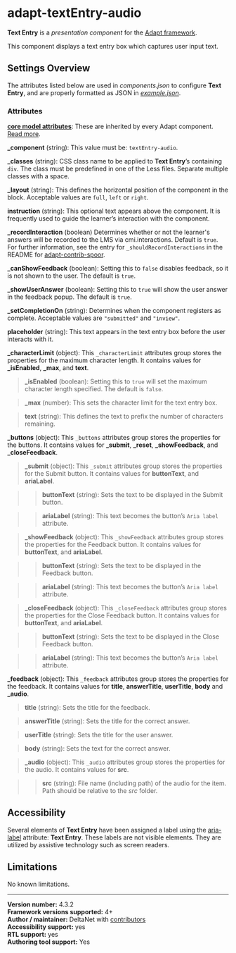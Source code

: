 # adapt-textEntry-audio

**Text Entry** is a *presentation component* for the [Adapt framework](https://github.com/adaptlearning/adapt_framework).   

This component displays a text entry box which captures user input text.

## Settings Overview

The attributes listed below are used in *components.json* to configure **Text Entry**, and are properly formatted as JSON in [*example.json*](https://github.com/deltanet/adapt-textEntry-audio/blob/master/example.json).

### Attributes

[**core model attributes**](https://github.com/adaptlearning/adapt_framework/wiki/Core-model-attributes): These are inherited by every Adapt component. [Read more](https://github.com/adaptlearning/adapt_framework/wiki/Core-model-attributes).

**_component** (string): This value must be: `textEntry-audio`.

**_classes** (string): CSS class name to be applied to **Text Entry**’s containing `div`. The class must be predefined in one of the Less files. Separate multiple classes with a space.

**_layout** (string): This defines the horizontal position of the component in the block. Acceptable values are `full`, `left` or `right`.  

**instruction** (string): This optional text appears above the component. It is frequently used to guide the learner’s interaction with the component.  

**_recordInteraction** (boolean) Determines whether or not the learner's answers will be recorded to the LMS via cmi.interactions. Default is `true`. For further information, see the entry for `_shouldRecordInteractions` in the README for [adapt-contrib-spoor](https://github.com/adaptlearning/adapt-contrib-spoor).  

**_canShowFeedback** (boolean): Setting this to `false` disables feedback, so it is not shown to the user. The default is `true`.  

**_showUserAnswer** (boolean): Setting this to `true` will show the user answer in the feedback popup. The default is `true`.  

**_setCompletionOn** (string): Determines when the component registers as complete. Acceptable values are `"submitted"` and `"inview"`.

**placeholder** (string): This text appears in the text entry box before the user interacts with it.  

**_characterLimit** (object):  This `_characterLimit` attributes group stores the properties for the maximum character length. It contains values for **_isEnabled**, **_max**, and **text**.  

>**_isEnabled** (boolean): Setting this to `true` will set the maximum character length specified. The default is `false`.  

>**_max** (number): This sets the character limit for the text entry box.  

>**text** (string): This defines the text to prefix the number of characters remaining.  

**_buttons** (object):  This `_buttons` attributes group stores the properties for the buttons. It contains values for **_submit**, **_reset**, **_showFeedback**, and **_closeFeedback**.  

>**_submit** (object):  This `_submit` attributes group stores the properties for the Submit button. It contains values for **buttonText**, and **ariaLabel**.  

>>**buttonText** (string): Sets the text to be displayed in the Submit button.    

>>**ariaLabel** (string): This text becomes the button’s `Aria label` attribute.  

>**_showFeedback** (object):  This `_showFeedback` attributes group stores the properties for the Feedback button. It contains values for **buttonText**, and **ariaLabel**.  

>>**buttonText** (string): Sets the text to be displayed in the Feedback button.    

>>**ariaLabel** (string): This text becomes the button’s `Aria label` attribute.  

>**_closeFeedback** (object):  This `_closeFeedback` attributes group stores the properties for the Close Feedback button. It contains values for **buttonText**, and **ariaLabel**.  

>>**buttonText** (string): Sets the text to be displayed in the Close Feedback button.    

>>**ariaLabel** (string): This text becomes the button’s `Aria label` attribute.  

**_feedback** (object):  This `_feedback` attributes group stores the properties for the feedback. It contains values for **title**, **answerTitle**, **userTitle**, **body** and **_audio**.  

>**title** (string): Sets the title for the feedback.    

>**answerTitle** (string): Sets the title for the correct answer.    

>**userTitle** (string): Sets the title for the user answer.    

>**body** (string): Sets the text for the correct answer.    

>**_audio** (object):  This `_audio` attributes group stores the properties for the audio. It contains values for **src**.  

>>**src** (string): File name (including path) of the audio for the item. Path should be relative to the *src* folder.  

## Accessibility
Several elements of **Text Entry** have been assigned a label using the [aria-label](https://github.com/adaptlearning/adapt_framework/wiki/Aria-Labels) attribute: **Text Entry**. These labels are not visible elements. They are utilized by assistive technology such as screen readers.   

## Limitations

No known limitations.  

----------------------------
**Version number:**  4.3.2     
**Framework versions supported:**  4+     
**Author / maintainer:** DeltaNet with [contributors](https://github.com/deltanet/adapt-textEntry-audio/graphs/contributors)     
**Accessibility support:** yes  
**RTL support:** yes     
**Authoring tool support:** Yes
